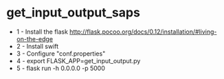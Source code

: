 # get_input_output_saps

* 1 - Install the flask
http://flask.pocoo.org/docs/0.12/installation/#living-on-the-edge
* 2 - Install swift
* 3 - Configure "conf.properties"
* 4 - export FLASK_APP=get_input_output.py
* 5 - flask run -h 0.0.0.0 -p 5000

